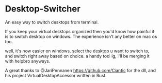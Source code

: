 # Desktop-Switcher
An easy way to switch desktops from terminal.

If you keep your virtual desktops organized then you'd know how painful it is to switch desktop on windows.
The experience isn't any better on mac os too.

well, it's now easier on windows, select the desktop u want to switch to, and switch right away based on choice.
a handy tool ig, i'll be merging it with helpbro anyways. 



A great thanks to @JariPennanen https://github.com/Ciantic for the dll, and his project VirtualDesktopAccessor written in Rust. 
